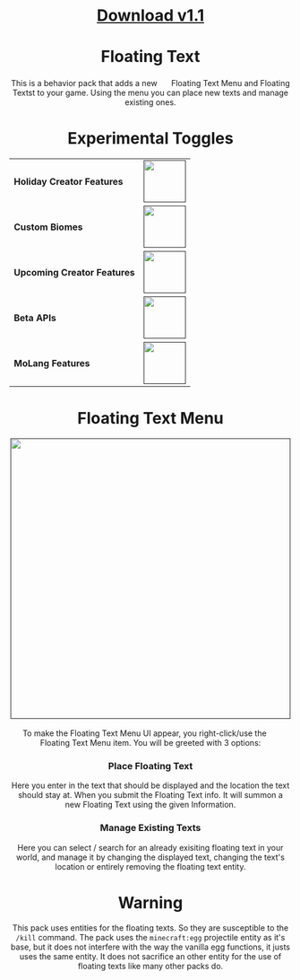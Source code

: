<div align=center>

# [Download v1.1](https://www.mediafire.com/file/zkpn582qxupi0d2/Floating_Text_v1.1.mcpack/file#)
# Floating Text
  This is a behavior pack that adds a new [<img src="https://user-images.githubusercontent.com/115075789/209588387-66c68c72-7a84-44d1-a552-9026d7054aa7.png" width="17">]() Floating Text Menu and Floating Textst to your game. Using the menu you can place new texts and manage existing ones.

# Experimental Toggles
  | | |
  | :--- | :---: |
  | **Holiday Creator Features** | [<img src="https://user-images.githubusercontent.com/115075789/207722874-c9c3b1d5-8ee3-428f-95a9-564a5bd21361.png" width="75">]() |
  | **Custom Biomes** | [<img src="https://user-images.githubusercontent.com/115075789/207723014-b09cdef4-b687-42e0-a371-6632e93f5458.png" width="75">]() |
  | **Upcoming Creator Features** | [<img src="https://user-images.githubusercontent.com/115075789/207723014-b09cdef4-b687-42e0-a371-6632e93f5458.png" width="75">]() |
  | **Beta APIs** | [<img src="https://user-images.githubusercontent.com/115075789/207722874-c9c3b1d5-8ee3-428f-95a9-564a5bd21361.png" width="75">]() |
  | **MoLang Features** | [<img src="https://user-images.githubusercontent.com/115075789/207723014-b09cdef4-b687-42e0-a371-6632e93f5458.png" width="75">]() |

# Floating Text Menu
  [<img src="https://user-images.githubusercontent.com/115075789/209587967-a565d8a3-4ca3-4efe-9b07-d43097810d55.png" width="500">]()

  To make the Floating Text Menu UI appear, you right-click/use the [<img src="https://user-images.githubusercontent.com/115075789/209588387-66c68c72-7a84-44d1-a552-9026d7054aa7.png" width="17">]() Floating Text Menu item. You will be greeted with 3 options:

### Place Floating Text
  Here you enter in the text that should be displayed and the location the text should stay at. When you submit the Floating Text info. It will summon a new Floating Text using the given Information.

### Manage Existing Texts
  Here you can select / search for an already exisiting floating text in your world, and manage it by changing the displayed text, changing the text's location or entirely removing the floating text entity.

# Warning
  This pack uses entities for the floating texts. So they are susceptible to the ``/kill`` command. The pack uses the ``minecraft:egg`` projectile entity as it's base, but it does not interfere with the way the vanilla egg functions, it justs uses the same entity. It does not sacrifice an other entity for the use of floating texts like many other packs do.

</div align>
